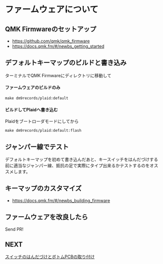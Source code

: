 # ファームウェアについて

## QMK Firmwareのセットアップ
- https://github.com/qmk/qmk_firmware
- https://docs.qmk.fm/#/newbs_getting_started

## デフォルトキーマップのビルドと書き込み
ターミナルでQMK Firmwareにディレクトリに移動して

#### ファームウェアのビルドのみ
```
make dm9records/plaid:default
```

#### ビルドしてPlaidへ書き込む
Plaidをブートローダモードにしてから
```
make dm9records/plaid:default:flash
```

## ジャンパー線でテスト
デフォルトキーマップを初めて書き込んだあと、キースイッチをはんだづけする前に適当なジャンパー線、抵抗の足で実際にタイプ出来るかテストするのをオススメします。

## キーマップのカスタマイズ
- https://docs.qmk.fm/#/newbs_building_firmware

## ファームウェアを改良したら
Send PR!

## NEXT
[スイッチのはんだづけとボトムPCBの取り付け](./complete.md)

